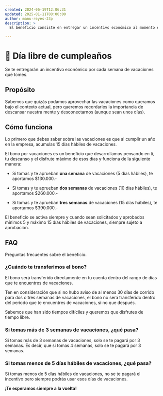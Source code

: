 ```yaml
---
created: 2024-06-19T12:06:31
updated: 2025-01-11T00:00:00
author: manu-reyes-23p
description: >
  El beneficio consiste en entregar un incentivo económico al momento de que tomes vacaciones.

---
```


# 🎂 Día libre de cumpleaños

Se te entregarán un incentivo económico por cada semana de vacaciones que tomes.

## Propósito

Sabemos que quizás podamos aprovechar las vacaciones como queramos bajo el
contexto actual, pero queremos recordarles la importancia de descansar nuestra
mente y desconectarnos (aunque sean unos días).

## Cómo funciona

Lo primero que debes saber sobre las vacaciones es que al cumplir un año en la
empresa, acumulas 15 días hábiles de vacaciones.

El bono por vacaciones es un beneficio que desarrollamos pensando en ti, tu
descanso y el disfrute máximo de esos días y funciona de la siguiente manera:

- Si tomas y te aprueban **una semana** de vacaciones (5 días hábiles), te aportamos $130.000.-

- Si tomas y te aprueban **dos semanas** de vacaciones (10 días hábiles), te aportamos $260.000.-

- Si tomas y te aprueban **tres semanas** de vacaciones (15 días hábiles), te aportamos $390.000.-

El beneficio se activa siempre y cuando sean solicitados y aprobados mínimos 5
y máximo 15 días hábiles de vacaciones, siempre sujeto a aprobación.

## FAQ

Preguntas frecuentes sobre el beneficio.

### ¿Cuándo te transferimos el bono?

El bono será transferido directamente en tu cuenta dentro del rango de días
que te encuentres de vacaciones.

Ten en consideración que si no hubo aviso de al menos 30 días de corrido para
dos o tres semanas de vacaciones, el bono no será transferido dentro del
periodo que te encuentres de vacaciones, si no que después.

Sabemos que han sido tiempos difíciles y queremos que disfrutes de tiempo
libre.

### Si tomas más de 3 semanas de vacaciones, ¿qué pasa?

Si tomas más de 3 semanas de vacaciones, solo se te pagará por 3 semanas. Es decir, que si tomas 4 semanas, solo se te pagará por 3 semanas.

### Si tomas menos de 5 días hábiles de vacaciones, ¿qué pasa?

Si tomas menos de 5 días hábiles de vacaciones, no se te pagará el incentivo pero siempre podrás usar esos días de vacaciones.

**¡Te esperamos siempre a la vuelta!**
